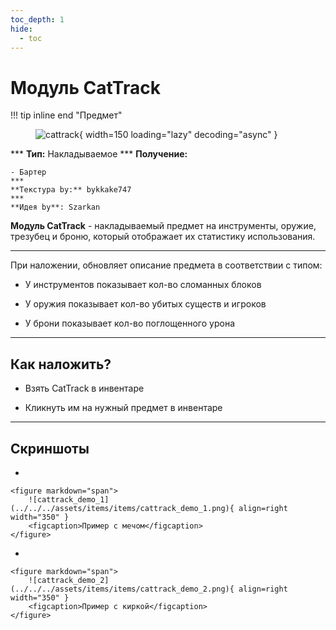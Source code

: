 ```yaml
---
toc_depth: 1
hide:
  - toc
---
```


# Модуль CatTrack

!!! tip inline end "Предмет"
    <figure markdown="span">
        ![cattrack](../../assets/items/consumable/cattrack.png){ width=150 loading="lazy" decoding="async" }
    </figure>
    ***
    **Тип:** Накладываемое
    ***
    **Получение:**
    
    - Бартер
    ***
    **Текстура by:** bykkake747
    ***
    **Идея by**: Szarkan

**Модуль CatTrack** - накладываемый предмет на инструменты, оружие, трезубец и броню, который отображает их статистику использования.

***

При наложении, обновляет описание предмета в соответствии с типом:

- У инструментов показывает кол-во сломанных блоков

- У оружия показывает кол-во убитых существ и игроков

- У брони показывает кол-во поглощенного урона

***

## Как наложить?

- Взять CatTrack в инвентаре

- Кликнуть им на нужный предмет в инвентаре


***

## Скриншоты

<div class="grid cards" markdown>

- 

    <figure markdown="span">
        ![cattrack_demo_1](../../../assets/items/items/cattrack_demo_1.png){ align=right width="350" }
        <figcaption>Пример с мечом</figcaption>
    </figure>

- 


    <figure markdown="span">
        ![cattrack_demo_2](../../../assets/items/items/cattrack_demo_2.png){ align=right width="350" }
        <figcaption>Пример с киркой</figcaption>
    </figure>

</div>
